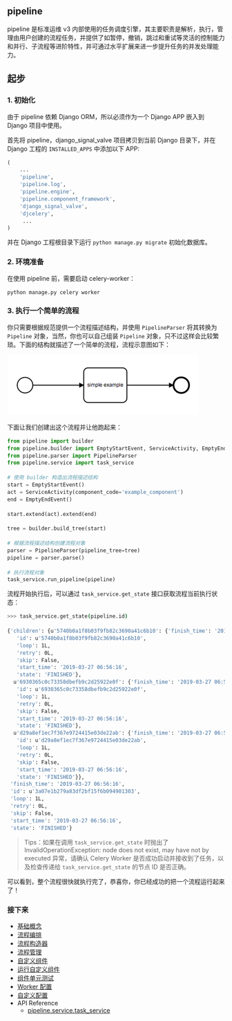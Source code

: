 
## pipeline

pipeline 是标准运维 v3 内部使用的任务调度引擎，其主要职责是解析，执行，管理由用户创建的流程任务，并提供了如暂停，撤销，跳过和重试等灵活的控制能力和并行、子流程等进阶特性，并可通过水平扩展来进一步提升任务的并发处理能力。

## 起步

### 1. 初始化

由于 pipeline 依赖 Django ORM，所以必须作为一个 Django APP 嵌入到 Django 项目中使用。

首先将 pipeline，django_signal_valve 项目拷贝到当前 Django 目录下，并在 Django 工程的 `INSTALLED_APPS` 中添加以下 APP:

```python
(
    ...
    'pipeline',
    'pipeline.log',
    'pipeline.engine',
    'pipeline.component_framework',
    'django_signal_valve',
    'djcelery',
     ...
)
```

并在 Django 工程根目录下运行 `python manage.py migrate` 初始化数据库。

### 2. 环境准备

在使用 pipeline 前，需要启动 celery-worker：

```shell
python manage.py celery worker
```

### 3. 执行一个简单的流程

你只需要根据规范提供一个流程描述结构，并使用 `PipelineParser` 将其转换为 `Pipeline` 对象，当然，你也可以自己组装 `Pipeline` 对象，只不过这样会比较繁琐。下面的结构就描述了一个简单的流程，流程示意图如下：

![simple example](https://raw.githubusercontent.com/homholueng/md_pic/master/pipeline_doc/simple_example.png)

下面让我们创建出这个流程并让他跑起来：

```python
from pipeline import builder
from pipeline.builder import EmptyStartEvent, ServiceActivity, EmptyEndEvent
from pipeline.parser import PipelineParser
from pipeline.service import task_service

# 使用 builder 构造出流程描述结构
start = EmptyStartEvent()
act = ServiceActivity(component_code='example_component')
end = EmptyEndEvent()

start.extend(act).extend(end)

tree = builder.build_tree(start)

# 根据流程描述结构创建流程对象
parser = PipelineParser(pipeline_tree=tree)
pipeline = parser.parse()

# 执行流程对象
task_service.run_pipeline(pipeline)
```

流程开始执行后，可以通过 `task_service.get_state` 接口获取流程当前执行状态：

```bash
>>> task_service.get_state(pipeline.id)

{'children': {u'5740b0a1f8b03f9fb82c3690a41c6b10': {'finish_time': '2019-03-27 06:56:16',
   'id': u'5740b0a1f8b03f9fb82c3690a41c6b10',
   'loop': 1L,
   'retry': 0L,
   'skip': False,
   'start_time': '2019-03-27 06:56:16',
   'state': 'FINISHED'},
  u'6930365c0c73358dbefb9c2d25922e0f': {'finish_time': '2019-03-27 06:56:16',
   'id': u'6930365c0c73358dbefb9c2d25922e0f',
   'loop': 1L,
   'retry': 0L,
   'skip': False,
   'start_time': '2019-03-27 06:56:16',
   'state': 'FINISHED'},
  u'd29a8ef1ec7f367e9724415e03de22ab': {'finish_time': '2019-03-27 06:56:16',
   'id': u'd29a8ef1ec7f367e9724415e03de22ab',
   'loop': 1L,
   'retry': 0L,
   'skip': False,
   'start_time': '2019-03-27 06:56:16',
   'state': 'FINISHED'}},
 'finish_time': '2019-03-27 06:56:16',
 'id': u'3a07e1b279a83df2bf15f6b094901303',
 'loop': 1L,
 'retry': 0L,
 'skip': False,
 'start_time': '2019-03-27 06:56:16',
 'state': 'FINISHED'}
```

> Tips：如果在调用 `task_service.get_state` 时抛出了 InvalidOperationException: node does not exist, may have not by executed 异常，请确认 Celery Worker 是否成功启动并接收到了任务，以及检查传递给 `task_service.get_state` 的节点 ID 是否正确。

可以看到，整个流程很快就执行完了，恭喜你，你已经成功的把一个流程运行起来了！

### 接下来

- [基础概念](./user_guide_basic_concept.md)
- [流程编排](./user_guide_flow_orchestration.md)
- [流程构造器](./user_guide_flow_builder.md)
- [流程管理](./user_guide_flow_management.md)
- [自定义组件](./user_guide_custom_component.md)
- [运行自定义组件](./user_guide_run_your_component.md)
- [组件单元测试](./user_guide_component_unit_test.md)
- [Worker 配置](./user_guide_workers.md)
- [自定义配置](./user_guide_config.md)
- API Reference
  - [pipeline.service.task_service](./api_reference/pipeline.service.task_service.md)